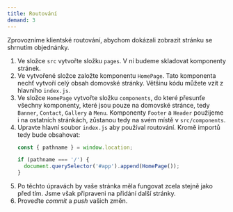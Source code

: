 ```yaml
---
title: Routování
demand: 3
---
```


Zprovozníme klientské routování, abychom dokázali zobrazit stránku se shrnutím objednánky.

1. Ve složce `src` vytvořte složku `pages`. V ní budeme skladovat komponenty stránek.
1. Ve vytvořené složce založte komponentu `HomePage`. Tato komponenta nechť vytvoří celý obsah domovské stránky. Většinu kódu můžete vzít z hlavního `index.js`. 
1. Ve složce `HomePage` vytvořte složku `components`, do které přesunťe všechny komponenty, které jsou pouze na domovské stránce, tedy `Banner`, `Contact`, `Gallery` a `Menu`. Komponenty `Footer` a `Header` použijeme i na ostatních stránkách, zůstanou tedy na svém místě v `src/components`. 
1. Upravte hlavní soubor `index.js` aby používal routování. Kromě importů tedy bude obsahovat:
   ```js
   const { pathname } = window.location;

   if (pathname === '/') {
     document.querySelector('#app').append(HomePage());
   }
   ```
1. Po těchto úpravách by vaše stránka měla fungovat zcela stejně jako před tím. Jsme však připraveni na přidání další stránky.
1. Proveďte *commit* a *push* vašich změn.

